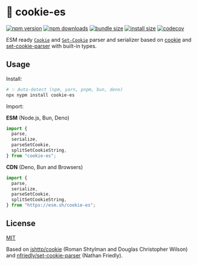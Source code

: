 # 🍪 cookie-es

<!-- automd:badges bundlejs packagephobia codecov -->

[![npm version](https://img.shields.io/npm/v/cookie-es)](https://npmjs.com/package/cookie-es)
[![npm downloads](https://img.shields.io/npm/dm/cookie-es)](https://npm.chart.dev/cookie-es)
[![bundle size](https://img.shields.io/bundlejs/size/cookie-es)](https://bundlejs.com/?q=cookie-es)
[![install size](https://badgen.net/packagephobia/install/cookie-es)](https://packagephobia.com/result?p=cookie-es)
[![codecov](https://img.shields.io/codecov/c/gh/unjs/cookie-es)](https://codecov.io/gh/unjs/cookie-es)

<!-- /automd -->

ESM ready [`Cookie`](https://developer.mozilla.org/en-US/docs/Web/HTTP/Headers/Cookie) and [`Set-Cookie`](https://developer.mozilla.org/en-US/docs/Web/HTTP/Headers/Set-Cookie) parser and serializer based on [cookie](https://github.com/jshttp/cookie) and [set-cookie-parser](https://github.com/nfriedly/set-cookie-parser) with built-in types.

## Usage

Install:

```sh
# ✨ Auto-detect (npm, yarn, pnpm, bun, deno)
npx nypm install cookie-es
```

Import:

**ESM** (Node.js, Bun, Deno)

```js
import {
  parse,
  serialize,
  parseSetCookie,
  splitSetCookieString,
} from "cookie-es";
```

**CDN** (Deno, Bun and Browsers)

```js
import {
  parse,
  serialize,
  parseSetCookie,
  splitSetCookieString,
} from "https://esm.sh/cookie-es";
```

## License

[MIT](./LICENSE)

Based on [jshttp/cookie](https://github.com/jshttp/cookie) (Roman Shtylman and Douglas Christopher Wilson) and [nfriedly/set-cookie-parser](https://github.com/nfriedly/set-cookie-parser) (Nathan Friedly).
